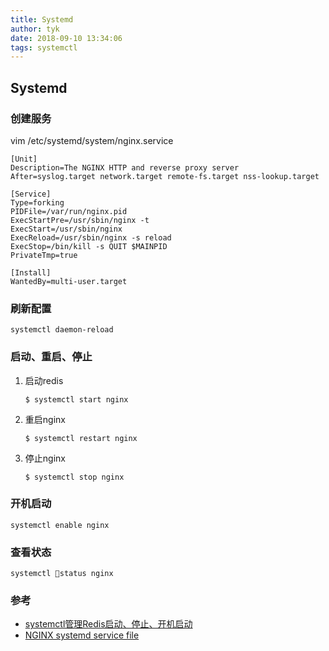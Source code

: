 ```yaml
---
title: Systemd
author: tyk
date: 2018-09-10 13:34:06
tags: systemctl
---
```

## Systemd

### 创建服务
vim /etc/systemd/system/nginx.service

```
[Unit]
Description=The NGINX HTTP and reverse proxy server
After=syslog.target network.target remote-fs.target nss-lookup.target

[Service]
Type=forking
PIDFile=/var/run/nginx.pid
ExecStartPre=/usr/sbin/nginx -t
ExecStart=/usr/sbin/nginx
ExecReload=/usr/sbin/nginx -s reload
ExecStop=/bin/kill -s QUIT $MAINPID
PrivateTmp=true

[Install]
WantedBy=multi-user.target
```

### 刷新配置
```
systemctl daemon-reload
```

### 启动、重启、停止

1. 启动redis
    ```
    $ systemctl start nginx
    ```

2. 重启nginx
    ```
    $ systemctl restart nginx
    ```

3. 停止nginx
    ```
    $ systemctl stop nginx
    ```

### 开机启动

```
systemctl enable nginx
```

### 查看状态

```
systemctl status nginx
```

### 参考
- [systemctl管理Redis启动、停止、开机启动](https://blog.csdn.net/chwshuang/article/details/68489968)
- [NGINX systemd service file](https://www.nginx.com/resources/wiki/start/topics/examples/systemd/)